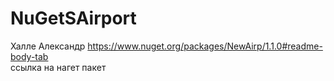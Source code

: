 # NuGetSAirport 
Халле Александр
https://www.nuget.org/packages/NewAirp/1.1.0#readme-body-tab  
ссылка на нагет пакет
